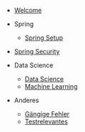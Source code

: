 - [Welcome](/)

- Spring

  - [Spring Setup](content/spring_setup.md)

- [Spring Security](content/spring_security.md)

- Data Science

  - [Data Science](content/datascience.md.md)
  - [Machine Learning](content/machine_learning.md)

- Anderes
  - [Gängige Fehler](content/gaengige_fehler.md)
  - [Testrelevantes](content/testrelevantes.md)
